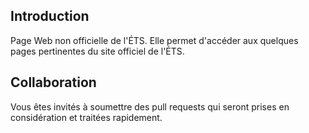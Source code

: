 Introduction
-------------

Page Web non officielle de l'ÉTS. Elle permet d'accéder aux quelques pages pertinentes du site officiel de l'ÉTS.

Collaboration
-------------

Vous êtes invités à soumettre des pull requests qui seront prises en considération et traitées rapidement.
